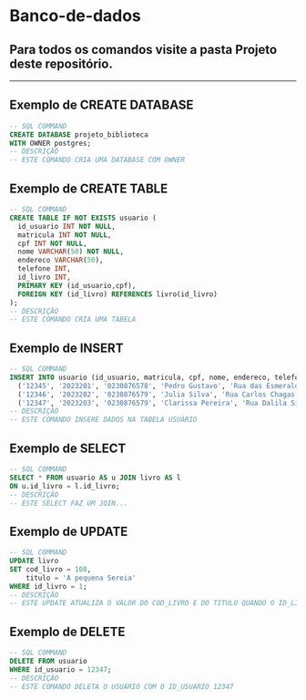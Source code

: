 # Banco-de-dados

## Para todos os comandos visite a pasta Projeto deste repositório.

---

## Exemplo de CREATE DATABASE

```sql
-- SQL COMMAND
CREATE DATABASE projeto_biblioteca
WITH OWNER postgres;
-- DESCRIÇÂO
-- ESTE COMANDO CRIA UMA DATABASE COM OWNER
```

## Exemplo de CREATE TABLE

```sql
-- SQL COMMAND
CREATE TABLE IF NOT EXISTS usuario (
  id_usuario INT NOT NULL,
  matricula INT NOT NULL,
  cpf INT NOT NULL,
  nome VARCHAR(50) NOT NULL,
  endereco VARCHAR(50),
  telefone INT,
  id_livro INT,
  PRIMARY KEY (id_usuario,cpf),
  FOREIGN KEY (id_livro) REFERENCES livro(id_livro)
);
-- DESCRIÇÂO
-- ESTE COMANDO CRIA UMA TABELA
```

## Exemplo de INSERT

```sql
-- SQL COMMAND
INSERT INTO usuario (id_usuario, matricula, cpf, nome, endereco, telefone, id_livro) VALUES
  ('12345', '2023201', '0230876578', 'Pedro Gustavo', 'Rua das Esmeraldas, 12', '988759900', '0001'),
  ('12346', '2023202', '0230876579', 'Julia Silva', 'Rua Carlos Chagas, 75', '988750087', '0003'),
  ('12347', '2023203', '0230876579', 'Clarissa Pereira', 'Rua Dalila Silva, 80', '988751514', '0002');
-- DESCRIÇÂO
-- ESTE COMANDO INSERE DADOS NA TABELA USUÁRIO
```

## Exemplo de SELECT

```sql
-- SQL COMMAND
SELECT * FROM usuario AS u JOIN livro AS l
ON u.id_livro = l.id_livro;
-- DESCRIÇÂO
-- ESTE SELECT FAZ UM JOIN...
```

## Exemplo de UPDATE

```sql
-- SQL COMMAND
UPDATE livro
SET cod_livro = 108,
    titulo = 'A pequena Sereia'
WHERE id_livro = 1;
-- DESCRIÇÂO
-- ESTE UPDATE ATUALIZA O VALOR DO COD_LIVRO E DO TITULO QUANDO O ID_LIVRO É 1
```

## Exemplo de DELETE

```sql
-- SQL COMMAND
DELETE FROM usuario
WHERE id_usuario = 12347;
-- DESCRIÇÂO
-- ESTE COMANDO DELETA O USUÁRIO COM O ID_USUARIO 12347
```

